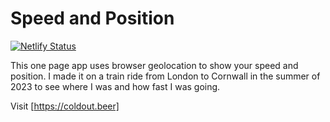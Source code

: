 # Speed and Position

[![Netlify Status](https://api.netlify.com/api/v1/badges/587dbd3a-d501-4721-b79e-f22c0a69e001/deploy-status)](https://app.netlify.com/sites/cold-enough-for-beer/deploys)

This one page app uses browser geolocation to show your speed and position.
I made it on a train ride from London to Cornwall in the summer of 2023 to see where I was and how fast I was going.

Visit [https://coldout.beer]
